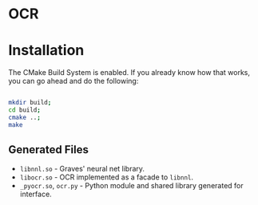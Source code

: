 OCR
===

# Installation

The CMake Build System is enabled. If you already know how
that works, you can go ahead and do the following:

```bash

mkdir build;
cd build;
cmake ..;
make 

```

## Generated Files

* `libnnl.so` - Graves' neural net library.
* `libocr.so` - OCR implemented as a facade to `libnnl`.
* `_pyocr.so`, `ocr.py` - Python module and shared library
  generated for interface.




